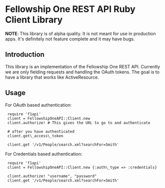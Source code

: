 Fellowship One REST API Ruby Client Library
===========================================

**NOTE**: This library is of alpha quality.  It is not meant for use in production apps.  It's definitely not feature complete and it may have bugs.

Introduction
------------
This library is an implementation of the Fellowship One REST API.  Currently we are only fielding requests and handling the OAuth tokens.  The goal is to have a library that works like ActiveResource.

Usage
-----
For OAuth based authentication:

	 require 'f1api'
	 client = FellowshipOneAPI::Client.new
	 client.authorize! # This gives the URL to go to and authenticate
 
	 # after you have authenticated
	 client.get\_access\_token
 
	 client.get '/v1/People/search.xml?searchFor=Smith'

For Credentials based authentication:

	 require 'f1api'
	 client = FellowshipOneAPI::Client.new {:auth\_type => :credentials}
 
	 client.authorize! "username", "password"
	 client.get '/v1/People/search.xml?searchFor=Smith'

